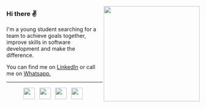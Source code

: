  
<p> 
 <img height="250" align='right'  src="https://i.pinimg.com/originals/d9/04/f1/d904f1182363443fd3508d1b0093ffcd.gif">
</p>
 
### Hi there ✌

I'm a young student searching for a team to achieve goals together, improve skills in software development and make the difference.

You can find me on [LinkedIn](https://www.linkedin.com/in/willians-tavares95/) or call me on [Whatsapp.](https://api.whatsapp.com/send?phone=5511943206420)

  ---
  
<p align='center'>
<a href="https://www.linkedin.com/in/willians-tavares95/"><img height="30" src="https://www.flaticon.com/svg/vstatic/svg/174/174857.svg?token=exp=1611265780~hmac=5b71c7d2c51d7182a338059e7689292f"></a>&nbsp;&nbsp;
<a href="https://www.facebook.com/willians.tavaresdasilva/"><img height="30" src="https://www.flaticon.com/svg/vstatic/svg/1384/1384053.svg?token=exp=1611265857~hmac=10b8e6b8545d3a6bed335c9ab3047d80"></a>&nbsp;&nbsp;
<a href="https://www.instagram.com/hot.wills/"><img height="30" src="https://www.flaticon.com/svg/vstatic/svg/2111/2111463.svg?token=exp=1611620744~hmac=ab994987444678aeedef0e19bc7c051a"></a>&nbsp;&nbsp;
<a href="https://api.whatsapp.com/send?phone=5511943206420"><img height="30" src="https://www.flaticon.com/svg/vstatic/svg/733/733585.svg?token=exp=1611266117~hmac=bc3db0a47fbe40132629e79083905265"></a>&nbsp;&nbsp;
</p>



